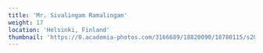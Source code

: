 ```yaml
---
title: 'Mr. Sivalingam Ramalingam'
weight: 17
location: 'Helsinki, Finland'
thumbnail: 'https://0.academia-photos.com/3166689/18820090/18780115/s200_k.kalyanasundaram.jpg'
---
```

